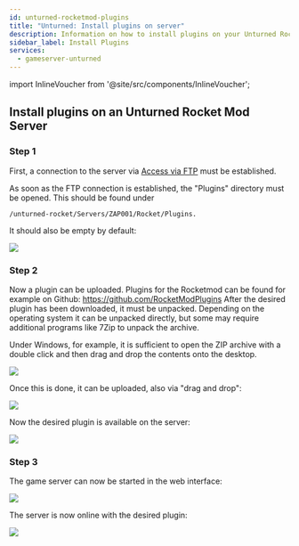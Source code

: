 ```yaml
---
id: unturned-rocketmod-plugins
title: "Unturned: Install plugins on server"
description: Information on how to install plugins on your Unturned Rocketmod server from ZAP-Hosting - ZAP-Hosting.com documentation
sidebar_label: Install Plugins
services:
  - gameserver-unturned
---
```


import InlineVoucher from '@site/src/components/InlineVoucher';

<InlineVoucher />

## Install plugins on an Unturned Rocket Mod Server

### Step 1
First, a connection to the server via [Access via FTP](gameserver-ftpaccess.md) must be established.

As soon as the FTP connection is established, the "Plugins" directory must be opened. 
This should be found under 
```
/unturned-rocket/Servers/ZAP001/Rocket/Plugins. 
```
It should also be empty by default: 

![](https://screensaver01.zap-hosting.com/index.php/s/wYY7jLji9YaNcBp/preview)

### Step 2

Now a plugin can be uploaded. 
Plugins for the Rocketmod can be found for example on Github: https://github.com/RocketModPlugins
After the desired plugin has been downloaded, it must be unpacked. 
Depending on the operating system it can be unpacked directly, but some may require additional programs like 7Zip to unpack the archive.

Under Windows, for example, it is sufficient to open the ZIP archive with a double click and then drag and drop the contents onto the desktop. 

![](https://screensaver01.zap-hosting.com/index.php/s/qnpy29HySQzJTBL/preview)

Once this is done, it can be uploaded, also via "drag and drop":  

![](https://screensaver01.zap-hosting.com/index.php/s/o4ZNQtyosnw5eHo/preview)

Now the desired plugin is available on the server:

![](https://screensaver01.zap-hosting.com/index.php/s/DYXpnZ2n5ibxW5t/preview)

### Step 3

The game server can now be started in the web interface: 

![](https://screensaver01.zap-hosting.com/index.php/s/pgyBsYcoXNP7dnL/preview)

The server is now online with the desired plugin: 

![](https://screensaver01.zap-hosting.com/index.php/s/ZZLPBprWoBZfTQ6/preview)

